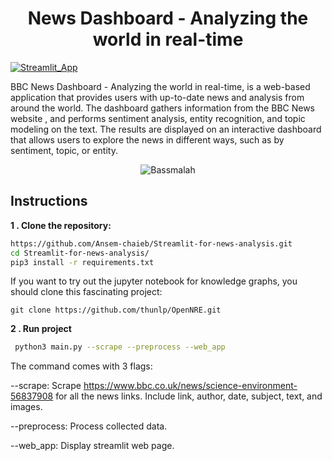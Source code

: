 <h1 align="center">News Dashboard - Analyzing the world in real-time</h1>

[![Streamlit_App]][streamlit_App_url]

BBC News Dashboard - Analyzing the world in real-time, is a web-based application that provides users with up-to-date news and analysis from around the world. The dashboard gathers information from the BBC News website , and performs sentiment analysis, entity recognition, and topic modeling on the text. The results are displayed on an interactive dashboard that allows users to explore the news in different ways, such as by sentiment, topic, or entity.


<p align="center"><img src ="https://github.com/Ansem-chaieb/Streamlit-for-news-analysis/blob/main/images/bbc.gif" alt = "Bassmalah" class="center"></p>
  

## Instructions
**1 . Clone the repository:**
```bash
https://github.com/Ansem-chaieb/Streamlit-for-news-analysis.git
cd Streamlit-for-news-analysis/
pip3 install -r requirements.txt
```
If you want to try out the jupyter notebook for knowledge graphs, you should clone this fascinating project:
```
git clone https://github.com/thunlp/OpenNRE.git
```

**2 . Run project**
 ```bash
  python3 main.py --scrape --preprocess --web_app
  ```

  The command comes with 3 flags:
  
--scrape:  Scrape https://www.bbc.co.uk/news/science-environment-56837908 for all the news 
links. Include link, author, date, subject, text, and images. 
  
--preprocess:  Process collected data.

--web_app:  Display streamlit web page.
  
  
  <!-- MARKDOWN LINKS & IMAGES -->
<!-- https://www.markdownguide.org/basic-syntax/#reference-style-links -->
[Streamlit_App]: https://img.shields.io/badge/streamlit-%23FF4B4B.svg?&style=for-the-badge&logo=streamlit&logoColor=white
[streamlit_App_url]: https://share.streamlit.io/ansem-chaieb/streamlit-for-news-analysis/main/app.py
